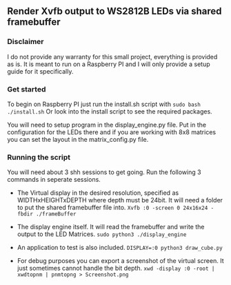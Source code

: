 ## Render Xvfb output to WS2812B LEDs via shared framebuffer

### Disclaimer
I do not provide any warranty for this small project, everything is provided as is.
It is meant to run on a Raspberry PI and I will only provide a setup guide for it specifically.

### Get started
To begin on Raspberry PI just run the install.sh script with
`sudo bash ./install.sh`
Or look into the install script to see the required packages.

You will need to setup program in the display_engine.py file. 
Put in the configuration for the LEDs there and if you are working with 8x8 matrices you can set the layout in the matrix_config.py file.

### Running the script
You will need about 3 shh sessions to get going. Run the following 3 commands in seperate sessions.
- The Virtual display in the desired resolution, specified as WIDTHxHEIGHTxDEPTH where depth must be 24bit. It will need a folder to put the shared framebuffer file into.
`Xvfb :0 -screen 0 24x16x24 -fbdir ./frameBuffer`

- The display engine itself. It will read the framebuffer and write the output to the LED Matrices.
`sudo python3 ./display_engine`

- An application to test is also included.
`DISPLAY=:0 python3 draw_cube.py`

- For debug purposes you can export a screenshot of the virtual screen. It just sometimes cannot handle the bit depth.
`xwd -display :0 -root | xwdtopnm | pnmtopng > Screenshot.png`